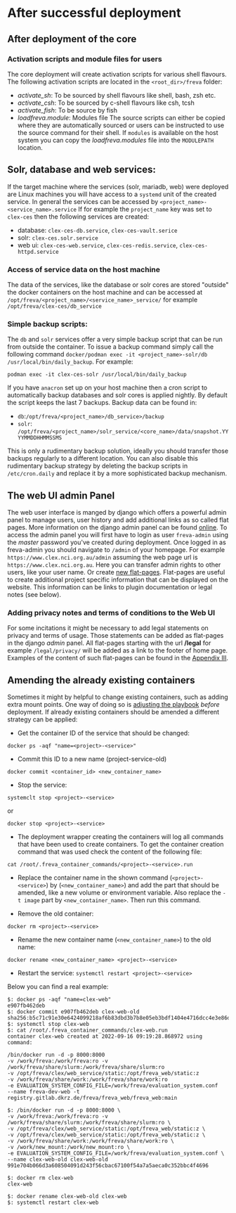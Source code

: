# After successful deployment
## After deployment of the core
### Activation scripts and module files for users
The core deployment will create activation scripts for various shell flavours.
The following activation scripts are located in the `<root_dir>/freva` folder:
* *activate_sh*: To be sourced by shell flavours like shell, bash, zsh etc.
* *activate_csh*: To be sourced by c-shell flavours like csh, tcsh
* *activate_fish*: To be source by fish
* *loadfreva.module*: Modules file
The source scripts can either be copied where they are automatically sourced
or users can be instructed to use the source command for their shell. If
`modules` is available on the host system you can copy the *loadfreva.modules*
file into the `MODULEPATH` location.


## Solr, database and web services:
If the target machine where the services (solr, mariadb, web) were deployed
are Linux machines you will have access to a `systemd` unit of the created
service. In general the services can be accessed by
`<project_name>-<service_name>.service` If for example the `project_name`
key was set to `clex-ces` then the following services are created:

- database: `clex-ces-db.service`, `clex-ces-vault.serice`
- solr: `clex-ces.solr.service`
- web ui: `clex-ces-web.service`, `clex-ces-redis.service`, `clex-ces-httpd.service`

### Access of service data on the host machine
The data of the services, like the database or solr cores are stored "outside"
the docker containers on the host machine and can be accessed at
`/opt/freva/<project_name>/<service_name>_service/` for example
`/opt/freva/clex-ces/db_service`


### Simple backup scripts:
The `db` and `solr` services offer a very simple backup script that can
be run from outside the container. To issue a backup command simply call the
following command `docker/podman exec -it <project_name>-solr/db /usr/local/bin/daily_backup`.
For example:

```
podman exec -it clex-ces-solr /usr/local/bin/daily_backup
```

If you have `anacron` set up on your host machine then a cron script to
automatically backup databases and solr cores is applied nightly.
By default the script keeps the last 7 backups. Backup data can be found in:

- `db`:`/opt/freva/<project_name>/db_service>/backup`
- `solr`: `/opt/freva/<project_name>/solr_service/<core_name>/data/snapshot.YYYYMMDDHHMMSSMS`

This is only a rudimentary backup solution, ideally you should transfer those
backups regularly to a different location. You can also disable this
rudimentary backup strategy by deleting the backup scripts in `/etc/cron.daily`
and replace it by a more sophisticated backup mechanism.

## The web UI admin Panel

The web user interface is manged by django which offers a powerful admin
panel to manage users, user history and add additional links as so called
flat pages. More information on the django admin panel can be found
[online](https://www.tutorialspoint.com/django/django_admin_interface.htm).
To access the admin panel you will first have to login as user `freva-admin`
using the *master* password you've created during deployment. Once logged in
as freva-admin you should navigate to `/admin` of your homepage. For example
`https://www.clex.nci.org.au/admin` assuming the web page url is
`https://www.clex.nci.org.au`. Here you can transfer admin rights to other
users, like your user name. Or create
[new flat-pages](https://docs.djangoproject.com/en/4.0/ref/contrib/flatpages/).
Flat-pages are useful to create additional project specific information that
can be displayed on the website. This information can be links to plugin
documentation or legal notes (see below).


### Adding privacy notes and terms of conditions to the Web UI
For some incitations it might be necessary to add legal statements on privacy
and terms of usage. Those statements can be added as flat-pages in the django
*admin* panel. All flat-pages starting with the url **/legal** for example
`/legal/privacy/` will be added as a link to the footer of home page. Examples
of the content of such flat-pages can be found in the [Appendix III](LegalNotes.html).

## Amending the already existing containers
Sometimes it might by helpful to change existing containers, such as adding
extra mount points. One way of doing so is
[adjusting the playbook](Configure.html#advanced-adjusting-the-playbook) *before*
deployment. If already existing containers should be amended a different
strategy can be applied:

- Get the container ID of the service that should be changed:
```console
docker ps -aqf "name=<project>-<service>"
```
- Commit this ID to a new name (project-service-old)
```console
docker commit <container_id> <new_container_name>
```
- Stop the service:

```console
systemclt stop <project>-<service>
```
or
```console
docker stop <project>-<service>
```
- The deployment wrapper creating the containers will log all commands that
have been used to create containers. To get the container creation command that
was used check the content of the following file:

```console
cat /root/.freva_container_commands/<project>-<service>.run
```

- Replace the container name in the shown command (`<project>-<service>`) by
(`<new_container_name>`) and add the part that should be amended, like a new
volume or environment variable. Also replace the `-t image` part by
`<new_container_name>`. Then run this command.

- Remove the old container:
```console
docker rm <project>-<service>
```

- Rename the new container name (`<new_container_name>`) to the old name:

```console
docker rename <new_container_name> <project>-<service>
```

- Restart the service: `systemctl restart <project>-<service>`

Below you can find a real example:

```console
$: docker ps -aqf "name=clex-web"
e907fb462deb
$: docker commit e907fb462deb clex-web-old
sha256:b5c71c91e30e6424099218af6b83dbd3b7b8e05eb3bdf1404e4716dcc4e3e86d
$: systemctl stop clex-web
$: cat /root/.freva_container_commands/clex-web.run
container clex-web created at 2022-09-16 09:19:28.868972 using command:

/bin/docker run -d -p 8000:8000
-v /work/freva:/work/freva:ro -v /work/freva/share/slurm:/work/freva/share/slurm:ro
-v /opt/freva/clex/web_service/static:/opt/freva_web/static:z
-v /work/freva/share/work:/work/freva/share/work:ro
-e EVALUATION_SYSTEM_CONFIG_FILE=/work/freva/evaluation_system.conf
--name freva-dev-web -t registry.gitlab.dkrz.de/freva/freva_web/freva_web:main

$: /bin/docker run -d -p 8000:8000 \
-v /work/freva:/work/freva:ro -v /work/freva/share/slurm:/work/freva/share/slurm:ro \
-v /opt/freva/clex/web_service/static:/opt/freva_web/static:z \
-v /opt/freva/clex/web_service/static:/opt/freva_web/static:z \
-v /work/freva/share/work:/work/freva/share/work:ro \
-v /work/new_mount:/work/new_mount:ro \
-e EVALUATION_SYSTEM_CONFIG_FILE=/work/freva/evaluation_system.conf \
--name clex-web-old clex-web-old
991e704b066d3a608504091d243f56cbac67100f54a7a5aeca0c352bbc4f4696

$: docker rm clex-web
clex-web

$: docker rename clex-web-old clex-web
$: systemctl restart clex-web
```
